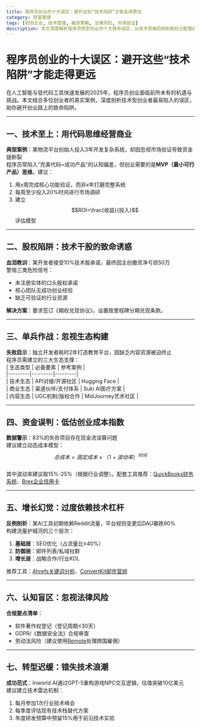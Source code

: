 ```yaml
---
title: 程序员创业的十大误区：避开这些“技术陷阱”才能走得更远
category: 财富管理
tags: [初创企业, 技术管理, 融资策略, 法律风险, 市场验证]
description: 本文深度解析程序员转型创业的十大致命误区，从技术思维陷阱到股权分配雷区，系统拆解技术创业者特有的商业盲点。通过7个真实失败案例，揭示产品开发、资金管理、法律合规等关键环节的避坑策略，为技术人才提供从代码到商业的转型指南。
---
```

# 程序员创业的十大误区：避开这些“技术陷阱”才能走得更远

在人工智能与低代码工具快速发展的2025年，程序员创业面临前所未有的机遇与挑战。本文结合多位创业者的真实案例，深度剖析技术型创业者最易陷入的误区，助你避开创业路上的致命陷阱。

---

## 一、技术至上：用代码思维经营商业
**典型案例**：某物流平台创始人投入3年开发复杂系统，却因忽视市场验证导致资金链断裂  
程序员常陷入"完美代码=成功产品"的认知偏差，但创业需要的是**MVP（最小可行产品）思维**。建议：  
1. 用$x$周完成核心功能验证，而非$x$年打磨完整系统  
2. 每周至少投入20%时间进行市场调研  
3. 建立$$ROI=\frac{收益}{投入}$$评估模型  

---

## 二、股权陷阱：技术干股的致命诱惑
**血泪教训**：某开发者接受10%技术股承诺，最终因主创撤资净亏损50万  
警惕三类危险信号：  
- 未注册实体的口头股权承诺  
- 核心团队无成功创业经验  
- 缺乏可验证的行业资源  

**解决方案**：要求签订《期权兑现协议》，设置按里程碑分期兑现条款。

---

## 三、单兵作战：忽视生态构建
**失败启示**：独立开发者耗时2年打造教育平台，因缺乏内容资源被迫终止  
程序员需建立的三大生态支撑：  
| 生态类型 | 必备要素 | 参考案例 |  
|---------|---------|---------|  
| 技术生态 | API对接/开源社区 | Hugging Face |  
| 商业生态 | 渠道伙伴/支付体系 | Suki AI医疗方案 |  
| 内容生态 | UGC机制/版权合作 | MidJourney艺术社区 |  

---

## 四、资金误判：低估创业成本指数
**数据警示**：83%的失败项目存在现金流误算问题  
建议建立动态成本模型：  
$$总成本=固定成本×（1+波动率）^{时间}$$  
其中波动率建议取15%-25%（根据行业调整）。配套工具推荐：[QuickBooks财务系统](https://quickbooks.intuit.com)、[Brex企业信用卡](https://www.brex.com)

---

## 五、增长幻觉：过度依赖技术杠杆
**反例剖析**：某AI工具初期依赖Reddit流量，平台规则变更后DAU暴跌90%  
构建流量护城河的三个层次：  
1. **基础层**：SEO优化（占流量比≥40%）  
2. **防御层**：邮件列表/私域社群  
3. **增长层**：战略合作/行业KOL  

推荐工具：[Ahrefs关键词分析](https://ahrefs.com)、[ConvertKit邮件营销](https://convertkit.com)

---

## 六、认知盲区：忽视法律风险
**合规要点清单**：  
- 软件著作权登记（登记周期≤30天）  
- GDPR/《数据安全法》合规审查  
- 劳动法风险（建议使用[Remote](https://remote.com)处理跨国雇佣）  

---

## 七、转型迟缓：错失技术浪潮
**成功范式**：Inworld AI通过GPT-5重构游戏NPC交互逻辑，估值突破10亿美元  
建议建立技术雷达机制：  
1. 每月参加1次行业技术峰会  
2. 每季度评估现有技术栈替代方案  
3. 年度研发预算中预留15%用于前沿技术实验  
